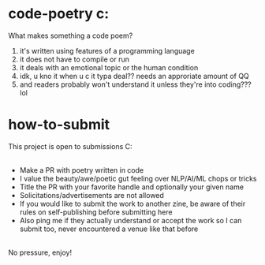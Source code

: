 # code-poetry c:
What makes something a code poem?<br />
<ol>
<li>it's written using features of a programming language</li>
  <li>it does not have to compile or run</li>
<li>it deals with an emotional topic or the human condition</li>
<li>idk, u kno it when u c it typa deal?? needs an approriate amount of QQ</li>
<li>and readers probably won't understand it unless they're into coding??? lol</li>
</ol>

# how-to-submit

This project is open to submissions C:<br />
<br />
<ul>
<li>Make a PR with poetry written in code</li>
  <li>I value the beauty/awe/poetic gut feeling over NLP/AI/ML chops or tricks</li>
  <li>Title the PR with your favorite handle and optionally your given name</li>
<li>Solicitations/advertisements are not allowed</li>
<li>If you would like to submit the work to another zine, be aware of their rules on self-publishing before submitting here</li>
<li>Also ping me if they actually understand or accept the work so I can submit too, never encountered a venue like that before</li>
</ul>
<br />
No pressure, enjoy!

